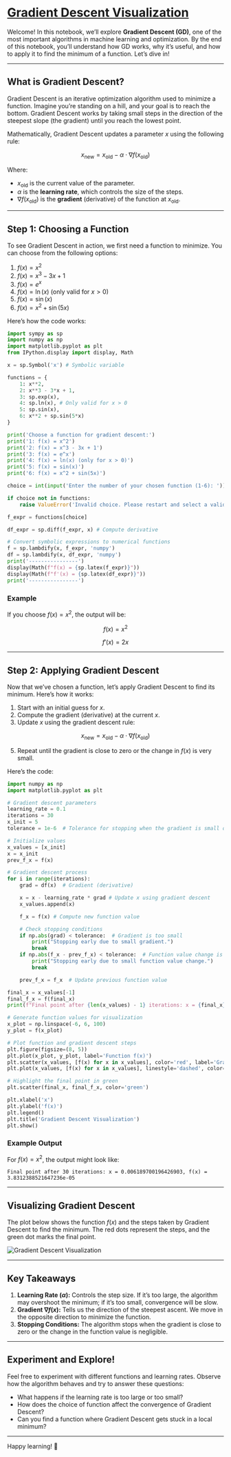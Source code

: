 # [Gradient Descent Visualization](https://github.com/ziadsalama95/gradient-descent-visualization/blob/main/gradient_descent_visualization.ipynb)

Welcome! In this notebook, we’ll explore **Gradient Descent (GD)**, one of the most important algorithms in machine learning and optimization. By the end of this notebook, you’ll understand how GD works, why it’s useful, and how to apply it to find the minimum of a function. Let’s dive in!

---

## What is Gradient Descent?

Gradient Descent is an iterative optimization algorithm used to minimize a function. Imagine you’re standing on a hill, and your goal is to reach the bottom. Gradient Descent works by taking small steps in the direction of the steepest slope (the gradient) until you reach the lowest point.

Mathematically, Gradient Descent updates a parameter $x$ using the following rule:

$$
x_{\text{new}} = x_{\text{old}} - \alpha \cdot \nabla f(x_{\text{old}})
$$

Where:
- $x_{\text{old}}$ is the current value of the parameter.
- $\alpha$ is the **learning rate**, which controls the size of the steps.
- $\nabla f(x_{\text{old}})$ is the **gradient** (derivative) of the function at $x_{\text{old}}$.

---

## Step 1: Choosing a Function

To see Gradient Descent in action, we first need a function to minimize. You can choose from the following options:

1. $f(x) = x^2$  
2. $f(x) = x^3 - 3x + 1$  
3. $f(x) = e^x$  
4. $f(x) = \ln(x)$ (only valid for $x > 0$)  
5. $f(x) = \sin(x)$  
6. $f(x) = x^2 + \sin(5x)$  

Here’s how the code works:

```python
import sympy as sp
import numpy as np
import matplotlib.pyplot as plt
from IPython.display import display, Math

x = sp.Symbol('x') # Symbolic variable

functions = {
    1: x**2,
    2: x**3 - 3*x + 1,
    3: sp.exp(x),
    4: sp.ln(x), # Only valid for x > 0
    5: sp.sin(x),
    6: x**2 + sp.sin(5*x)
}

print('Choose a function for gradient descent:')
print('1: f(x) = x^2')
print('2: f(x) = x^3 - 3x + 1')
print('3: f(x) = e^x')
print('4: f(x) = ln(x) (only for x > 0)')
print('5: f(x) = sin(x)')
print('6: f(x) = x^2 + sin(5x)')

choice = int(input('Enter the number of your chosen function (1-6): '))

if choice not in functions:
    raise ValueError('Invalid choice. Please restart and select a valid number.')

f_expr = functions[choice]

df_expr = sp.diff(f_expr, x) # Compute derivative

# Convert symbolic expressions to numerical functions
f = sp.lambdify(x, f_expr, 'numpy')
df = sp.lambdify(x, df_expr, 'numpy')
print('----------------')
display(Math(f"f(x) = {sp.latex(f_expr)}"))
display(Math(f"f'(x) = {sp.latex(df_expr)}"))
print('----------------')
```

### Example
If you choose $f(x) = x^2$, the output will be:

$$
f(x) = x^2
$$

$$
f'(x) = 2x
$$

---

## Step 2: Applying Gradient Descent

Now that we’ve chosen a function, let’s apply Gradient Descent to find its minimum. Here’s how it works:

1. Start with an initial guess for $x$.
2. Compute the gradient (derivative) at the current $x$.
3. Update $x$ using the gradient descent rule:
   
$$
x_{\text{new}} = x_{\text{old}} - \alpha \cdot \nabla f(x_{\text{old}})
$$
   
5. Repeat until the gradient is close to zero or the change in $f(x)$ is very small.

Here’s the code:

```python
import numpy as np
import matplotlib.pyplot as plt

# Gradient descent parameters
learning_rate = 0.1
iterations = 30
x_init = 5
tolerance = 1e-6  # Tolerance for stopping when the gradient is small or change is negligible

# Initialize values
x_values = [x_init]
x = x_init
prev_f_x = f(x)

# Gradient descent process
for i in range(iterations):
    grad = df(x)  # Gradient (derivative)

    x = x - learning_rate * grad # Update x using gradient descent
    x_values.append(x)

    f_x = f(x) # Compute new function value

    # Check stopping conditions
    if np.abs(grad) < tolerance:  # Gradient is too small
        print("Stopping early due to small gradient.")
        break
    if np.abs(f_x - prev_f_x) < tolerance:  # Function value change is too small
        print("Stopping early due to small function value change.")
        break

    prev_f_x = f_x  # Update previous function value

final_x = x_values[-1]
final_f_x = f(final_x)
print(f"Final point after {len(x_values) - 1} iterations: x = {final_x}, f(x) = {final_f_x}")

# Generate function values for visualization
x_plot = np.linspace(-6, 6, 100)
y_plot = f(x_plot)

# Plot function and gradient descent steps
plt.figure(figsize=(8, 5))
plt.plot(x_plot, y_plot, label='Function f(x)')
plt.scatter(x_values, [f(x) for x in x_values], color='red', label='Gradient Descent Steps')
plt.plot(x_values, [f(x) for x in x_values], linestyle='dashed', color='red')

# Highlight the final point in green
plt.scatter(final_x, final_f_x, color='green')

plt.xlabel('x')
plt.ylabel('f(x)')
plt.legend()
plt.title('Gradient Descent Visualization')
plt.show()
```

### Example Output
For $f(x) = x^2$, the output might look like:
```
Final point after 30 iterations: x = 0.006189700196426903, f(x) = 3.8312388521647236e-05
```

---

## Visualizing Gradient Descent

The plot below shows the function $f(x)$ and the steps taken by Gradient Descent to find the minimum. The red dots represent the steps, and the green dot marks the final point.

![Gradient Descent Visualization](https://raw.githubusercontent.com/ziadsalama95/gradient-descent-visualization/refs/heads/main/Gradient%20Descent%20Visualization.png)

---

## Key Takeaways

1. **Learning Rate ($\alpha$):** Controls the step size. If it’s too large, the algorithm may overshoot the minimum; if it’s too small, convergence will be slow.
2. **Gradient $\nabla f(x)$:** Tells us the direction of the steepest ascent. We move in the opposite direction to minimize the function.
3. **Stopping Conditions:** The algorithm stops when the gradient is close to zero or the change in the function value is negligible.

---

## Experiment and Explore!

Feel free to experiment with different functions and learning rates. Observe how the algorithm behaves and try to answer these questions:
- What happens if the learning rate is too large or too small?
- How does the choice of function affect the convergence of Gradient Descent?
- Can you find a function where Gradient Descent gets stuck in a local minimum?

---

Happy learning! 🚀
